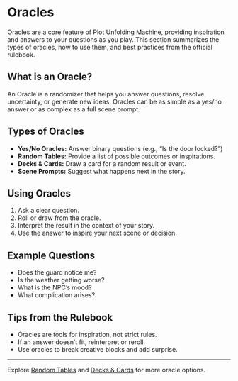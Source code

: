 # Oracles

Oracles are a core feature of Plot Unfolding Machine, providing inspiration and answers to your questions as you play. This section summarizes the types of oracles, how to use them, and best practices from the official rulebook.

## What is an Oracle?
An Oracle is a randomizer that helps you answer questions, resolve uncertainty, or generate new ideas. Oracles can be as simple as a yes/no answer or as complex as a full scene prompt.

## Types of Oracles
- **Yes/No Oracles:** Answer binary questions (e.g., “Is the door locked?”)
- **Random Tables:** Provide a list of possible outcomes or inspirations.
- **Decks & Cards:** Draw a card for a random result or event.
- **Scene Prompts:** Suggest what happens next in the story.

## Using Oracles
1. Ask a clear question.
2. Roll or draw from the oracle.
3. Interpret the result in the context of your story.
4. Use the answer to inspire your next scene or decision.

## Example Questions
- Does the guard notice me?
- Is the weather getting worse?
- What is the NPC’s mood?
- What complication arises?

## Tips from the Rulebook
- Oracles are tools for inspiration, not strict rules.
- If an answer doesn’t fit, reinterpret or reroll.
- Use oracles to break creative blocks and add surprise.

---

Explore [Random Tables](random-tables.md) and [Decks & Cards](decks-cards.md) for more oracle options.
